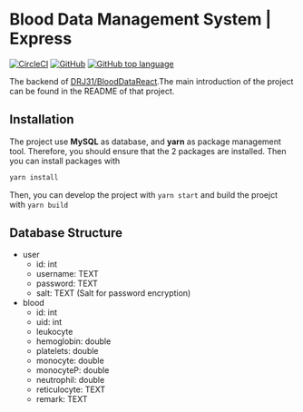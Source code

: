 # Blood Data Management System | Express

<a href="https://app.circleci.com/pipelines/github/DRJ31/BloodDataExpress"><img alt="CircleCI" src="https://img.shields.io/circleci/build/github/DRJ31/BloodDataExpress?logo=circleci"></a>
<a href="https://github.com/DRJ31/BloodDataExpress"><img alt="GitHub" src="https://img.shields.io/github/license/DRJ31/BloodDataExpress"></a>
<a href="https://www.typescriptlang.org"><img alt="GitHub top language" src="https://img.shields.io/github/languages/top/DRJ31/BloodDataExpress?label=TypeScript"></a>


The backend of [DRJ31/BloodDataReact](https://github.com/DRJ31/BloodDataReact).The main introduction of the project can be found in the README of that project.

## Installation
The project use **MySQL** as database, and **yarn** as package management tool. Therefore, you should ensure that the 2 packages are installed. Then you can install packages with 
```bash
yarn install
```
Then, you can develop the project with `yarn start` and build the proejct with `yarn build`

## Database Structure
- user
    - id: int
    - username: TEXT
    - password: TEXT 
    - salt: TEXT (Salt for password encryption)
- blood
    - id: int
    - uid: int
    - leukocyte
    - hemoglobin: double
    - platelets: double
    - monocyte: double
    - monocyteP: double
    - neutrophil: double
    - reticulocyte: TEXT
    - remark: TEXT
